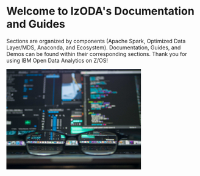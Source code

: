 <h1>Welcome to IzODA's Documentation and Guides</h1>

Sections are organized by components (Apache Spark, Optimized Data Layer/MDS, Anaconda, and Ecosystem). Documentation, Guides, and Demos can be found within their corresponding sections. Thank you for using IBM Open Data Analytics on Z/OS!

<img id="dataImage" src="img/data.jpeg" width="70%" alt="Glasses and Computers" />
